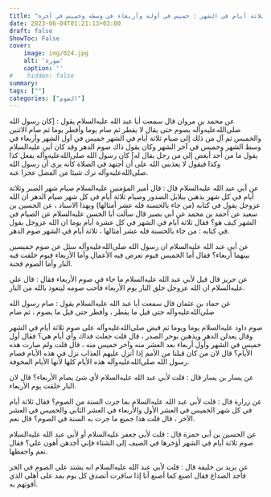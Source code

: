 ```yaml
---
title: "ثواب صوم ثلاثة أيام في الشهر : خميس في أوله وأربعاء في وسطه وخميس في آخره"
date: 2023-06-04T01:21:13+03:00
draft: false
ShowToc: False
cover:
    image: img/024.jpg
    alt: 'صورة'
    caption: ''
#    hidden: false
summary: 
tags: [""]
categories: ["الصوم"]
---
```

عن محمد بن مروان قال سمعت أبا عبد الله عليه‌السلام يقول :
[كان رسول الله صلى‌الله‌عليه‌وآله يصوم حتى يقال لا يفطر ثم صام يوما وأفطر يوما
ثم صام الاثنين والخميس ثم آل من ذلك إلى صيام ثلاثة أيام في الشهر
خميس في أول الشهر وأربعاء في وسط الشهر وخميس في آخر الشهر وكان
يقول ذاك صوم الدهر وقد كان أبي عليه‌السلام يقول ما من أحد أبغض إلي من
رجل يقال له] كان رسول الله صلى‌الله‌عليه‌وآله يفعل كذا وكذا فيقول لا يعذبني الله
على أن أجتهد في الصلاة كأنه يرى أن رسول الله صلى‌الله‌عليه‌وآله ترك شيئا من
الفضل عجزا عنه.

عن أبي
عبد الله عليه‌السلام قال : قال أمير المؤمنين عليه‌السلام صيام شهر الصبر وثلاثة أيام
في كل شهر يذهبن ببلابل الصدور وصيام ثلاثة أيام في كل شهر صيام
الدهر ان الله عزوجل يقول في كتابه (من جاء بالحسنة فله عشر أمثالها)
وبهذا الاسناد ، عن الحسين بن سعيد عن أحمد بن محمد عن أبي بصير
قال سألت أبا الحسن عليه‌السلام عن الصيام في الشهر كيف هو؟ فقال ثلاثة
أيام في الشهر في كل عشرة أيام يوما ان الله عزوجل يقول في كتابه : من جاء بالحسنة فله عشر أمثالها ، ثلاثة أيام في الشهر صوم الدهر.

عن أبي عبد الله عليه‌السلام ان رسول الله صلى‌الله‌عليه‌وآله
سئل عن صوم خميسين بينهما أربعاء؟ فقال أما الخميس فيوم تعرض فيه
الأعمال وأما الأربعاء فيوم خلقت فيه النار وأما الصوم فجنة.

عن حريز
قال قيل لأبي عبد الله عليه‌السلام ما جاء في صوم الأربعاء فقال : قال علي عليه‌السلام
ان الله عزوجل خلق النار يوم الأربعاء فأحب صومه ليتعوذ بالله من النار.

عن حماد بن عثمان قال سمعت أبا عبد الله عليه‌السلام يقول : صام
رسول الله صلى‌الله‌عليه‌وآله حتى قيل ما يفطر ، وأفطر حتى قيل ما يصوم ، ثم صام
 
صوم داود عليه‌السلام يوما ويوما ثم قبض صلى‌الله‌عليه‌وآله على صوم ثلاثة أيام في الشهر
وقال يعدلن الدهر ويذهبن بوحر الصدر ، قال قلت جعلت فداك وأي
أيام هي؟ فقال أول خميس في الشهر وأول أربعاء بعد العشر منه وآخر
خميس منه ، قال قلت ولم صارت هذه الأيام؟ قال لان من كان قبلنا
من الأمم إذا أنزل عليهم العذاب نزل في هذه الأيام فصام رسول الله صلى‌الله‌عليه‌وآله
هذه الأيام كلها لأنها الأيام المخوفة.

عن يسار بن يسار قال : قلت لأبي عبد الله عليه‌السلام لأي شئ
يصام الأربعاء؟ قال لان النار خلقت يوم الأربعاء.

عن زرارة قال : قلت لأبي عبد الله عليه‌السلام بما جرت السنة من
الصوم؟ فقال ثلاثة أيام في كل شهر الخميس في العشر الأول والأربعاء
في العشر الثاني والخميس في العشر الآخر ، قال قلت هذا جميع ما جرت
به السنة في الصوم؟ قال نعم.

عن الحسين بن أبي
حمزة قال : قلت لأبي جعفر عليه‌السلام أو لأبي عبد الله عليه‌السلام صوم ثلاثة أيام
في الشهر أؤخرها في الصيف إلى الشتاء فإني أجدهن أهون علي؟ فقال
نعم واحفظها.

عن يزيد بن خليفة قال : قلت لأبي عبد الله عليه‌السلام انه يشتد علي الصوم
في الحر فأجد الصداع فقال اصنع كما أصنع أنا إذا سافرت أتصدق كل
يوم بمد على أهلي الذي أقوتهم به.
